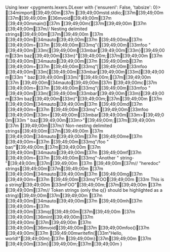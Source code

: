 Using lexer <pygments.lexers.DLexer with {'ensurenl': False, 'tabsize': 0}>
[34mimport[39;49;00m[37m [39;49;00mstd.stdio;[37m[39;49;00m
[37m[39;49;00m
[36mvoid[39;49;00m[37m [39;49;00mmain()[37m [39;49;00m{[37m[39;49;00m
[37m    [39;49;00m[37m// Nesting delimited strings[39;49;00m[37m[39;49;00m
[37m    [39;49;00m[34mauto[39;49;00m[37m [39;49;00ma[37m [39;49;00m=[37m [39;49;00m[33mq"{[39;49;00m[33mfoo " [39;49;00m[33m{[39;49;00m[33mbar[39;49;00m[33m}[39;49;00m[33m baz[39;49;00m[33m}"[39;49;00m;[37m[39;49;00m
[37m    [39;49;00m[34mauto[39;49;00m[37m [39;49;00mb[37m [39;49;00m=[37m [39;49;00m[33mq"[[39;49;00m[33mfoo [39;49;00m[33m[[39;49;00m[33mbar[39;49;00m[33m][39;49;00m[33m " baz[39;49;00m[33m]"[39;49;00m;[37m[39;49;00m
[37m    [39;49;00m[34mauto[39;49;00m[37m [39;49;00mc[37m [39;49;00m=[37m [39;49;00m[33mq"([39;49;00m[33mfoo " [39;49;00m[33m([39;49;00m[33mbar[39;49;00m[33m)[39;49;00m[33m baz[39;49;00m[33m)"[39;49;00m;[37m[39;49;00m
[37m    [39;49;00m[34mauto[39;49;00m[37m [39;49;00md[37m [39;49;00m=[37m [39;49;00m[33mq"<[39;49;00m[33mfoo [39;49;00m[33m<[39;49;00m[33mbar[39;49;00m[33m>[39;49;00m[33m " baz[39;49;00m[33m>"[39;49;00m;[37m[39;49;00m
[37m    [39;49;00m[37m// Non-nesting delimited strings[39;49;00m[37m[39;49;00m
[37m    [39;49;00m[34mauto[39;49;00m[37m [39;49;00me[37m [39;49;00m=[37m [39;49;00m[33mq"/foo " bar/"[39;49;00m;[37m[39;49;00m
[37m    [39;49;00m[34mauto[39;49;00m[37m [39;49;00mf[37m [39;49;00m=[37m [39;49;00m[33mq"-Another " string-"[39;49;00m;[37m[39;49;00m
[37m    [39;49;00m[37m// "heredoc" strings[39;49;00m[37m[39;49;00m
[37m    [39;49;00m[34mauto[39;49;00m[37m [39;49;00mg[37m [39;49;00m=[37m [39;49;00m[33mq"FOO[39;49;00m
[33m        This is a string![39;49;00m
[33mFOO"[39;49;00m;[37m[39;49;00m
[37m    [39;49;00m[37m// Token strings (only the q{} should be highlighted as a string)[39;49;00m[37m[39;49;00m
[37m    [39;49;00m[34mauto[39;49;00m[37m [39;49;00mh[37m [39;49;00m=[37m [39;49;00m[33mq{[39;49;00m[37m[39;49;00m
[37m        [39;49;00m[36mint[39;49;00m[37m [39;49;00mi;[37m[39;49;00m
[37m        [39;49;00m[36mvoid[39;49;00m[37m [39;49;00mfoo()[37m [39;49;00m{[37m [39;49;00mwritefln([33m"Hello, world!"[39;49;00m);[37m [39;49;00m}[37m[39;49;00m
[37m    [39;49;00m[33m}[39;49;00m;[37m[39;49;00m
}
